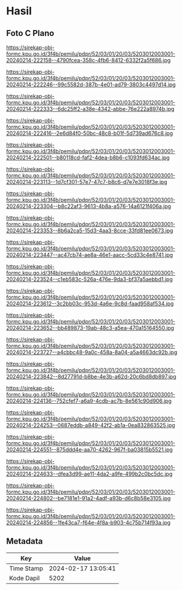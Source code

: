 # Hasil

## Foto C Plano

https://sirekap-obj-formc.kpu.go.id/3f4b/pemilu/pdpr/52/03/01/20/03/5203012003001-20240214-222158--4790fcea-358c-4fb6-8412-6332f2a5f686.jpg

https://sirekap-obj-formc.kpu.go.id/3f4b/pemilu/pdpr/52/03/01/20/03/5203012003001-20240214-222246--99c5582d-387b-4e01-ad79-3803c4497d14.jpg

https://sirekap-obj-formc.kpu.go.id/3f4b/pemilu/pdpr/52/03/01/20/03/5203012003001-20240214-222333--6dc25ff2-a38e-4342-abbe-76e222a8974b.jpg

https://sirekap-obj-formc.kpu.go.id/3f4b/pemilu/pdpr/52/03/01/20/03/5203012003001-20240214-222416--2e6d84f0-50bc-48c8-b01f-5d739ad676c8.jpg

https://sirekap-obj-formc.kpu.go.id/3f4b/pemilu/pdpr/52/03/01/20/03/5203012003001-20240214-222501--b80118cd-faf2-4dea-b8b6-c1093fd634ac.jpg

https://sirekap-obj-formc.kpu.go.id/3f4b/pemilu/pdpr/52/03/01/20/03/5203012003001-20240214-223113--1d7cf301-57e7-47c7-b8c6-d7e7e3018f3e.jpg

https://sirekap-obj-formc.kpu.go.id/3f4b/pemilu/pdpr/52/03/01/20/03/5203012003001-20240214-223304--b8c22af3-9613-4b8a-a576-14a6121f406a.jpg

https://sirekap-obj-formc.kpu.go.id/3f4b/pemilu/pdpr/52/03/01/20/03/5203012003001-20240214-223353--8b6a2ca5-15d3-4aa3-8cce-33fd81ee0673.jpg

https://sirekap-obj-formc.kpu.go.id/3f4b/pemilu/pdpr/52/03/01/20/03/5203012003001-20240214-223447--ac47cb74-ae8a-46e1-aacc-5cd33c4e8741.jpg

https://sirekap-obj-formc.kpu.go.id/3f4b/pemilu/pdpr/52/03/01/20/03/5203012003001-20240214-223524--c1eb583c-526a-476e-9da3-bf37a5aebbd1.jpg

https://sirekap-obj-formc.kpu.go.id/3f4b/pemilu/pdpr/52/03/01/20/03/5203012003001-20240214-223612--3c2bb03c-953d-4a6e-9c8d-faad958af534.jpg

https://sirekap-obj-formc.kpu.go.id/3f4b/pemilu/pdpr/52/03/01/20/03/5203012003001-20240214-223652--bb489873-19ab-48c3-a5ea-470a15164550.jpg

https://sirekap-obj-formc.kpu.go.id/3f4b/pemilu/pdpr/52/03/01/20/03/5203012003001-20240214-223727--a4cbbc48-9a0c-458a-8a04-a5a4663dc92b.jpg

https://sirekap-obj-formc.kpu.go.id/3f4b/pemilu/pdpr/52/03/01/20/03/5203012003001-20240214-223842--8d27791d-b8be-4e3b-a62d-20c6bd8db897.jpg

https://sirekap-obj-formc.kpu.go.id/3f4b/pemilu/pdpr/52/03/01/20/03/5203012003001-20240214-224136--752cfef7-a6a9-4cdb-ac7b-8e561c90d906.jpg

https://sirekap-obj-formc.kpu.go.id/3f4b/pemilu/pdpr/52/03/01/20/03/5203012003001-20240214-224253--0687eddb-a849-42f2-ab1a-0ea832863525.jpg

https://sirekap-obj-formc.kpu.go.id/3f4b/pemilu/pdpr/52/03/01/20/03/5203012003001-20240214-224551--875ddd4e-aa70-4262-967f-ba03815b5521.jpg

https://sirekap-obj-formc.kpu.go.id/3f4b/pemilu/pdpr/52/03/01/20/03/5203012003001-20240214-224633--dfea3d99-ae11-4da2-a9fe-499b2c0bc5dc.jpg

https://sirekap-obj-formc.kpu.go.id/3f4b/pemilu/pdpr/52/03/01/20/03/5203012003001-20240214-224802--be7181e1-91a2-4adf-a93b-d6c8b58e3105.jpg

https://sirekap-obj-formc.kpu.go.id/3f4b/pemilu/pdpr/52/03/01/20/03/5203012003001-20240214-224856--1fe43ca7-f64e-4f8a-b903-4c75b714f93a.jpg


## Metadata

| Key        | Value               |
| ---------- | ------------------- |
| Time Stamp | 2024-02-17 13:05:41 |
| Kode Dapil | 5202                |



